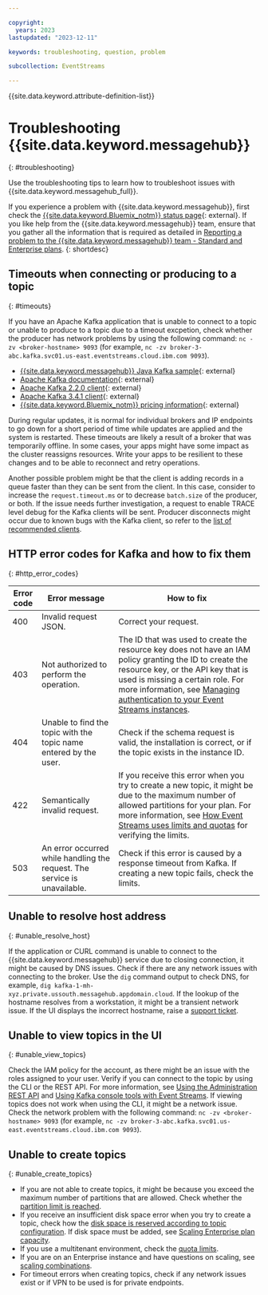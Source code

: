 ```yaml
---

copyright:
  years: 2023
lastupdated: "2023-12-11"

keywords: troubleshooting, question, problem

subcollection: EventStreams

---
```


{{site.data.keyword.attribute-definition-list}}

# Troubleshooting {{site.data.keyword.messagehub}}
{: #troubleshooting}

Use the troubleshooting tips to learn how to troubleshoot issues with {{site.data.keyword.messagehub_full}}.

If you experience a problem with {{site.data.keyword.messagehub}}, first check the [{{site.data.keyword.Bluemix_notm}} status page](https://cloud.ibm.com/status){: external}. If you like help from the {{site.data.keyword.messagehub}} team, ensure that you gather all the information that is required as detailed in [Reporting a problem to the {{site.data.keyword.messagehub}} team - Standard and Enterprise plans](/docs/EventStreams?topic=EventStreams-report_problem_enterprise#report_problem_enterprise).
{: shortdesc}

## Timeouts when connecting or producing to a topic
{: #timeouts}

If you have an Apache Kafka application that is unable to connect to a topic or unable to produce to a topic due to a timeout excpetion, check whether the producer has network problems by using the following command: `nc -zv <broker-hostname> 9093` (for example, `nc -zv broker-3-abc.kafka.svc01.us-east.eventstreams.cloud.ibm.com 9093`).

*  [{{site.data.keyword.messagehub}} Java Kafka sample](https://github.com/ibm-messaging/event-streams-samples/tree/master/kafka-java-console-sample){: external}
*  [Apache Kafka documentation](http://kafka.apache.org/documentation.html){: external}
*  [Apache Kafka 2.2.0 client](https://archive.apache.org/dist/kafka/2.2.0/kafka-2.2.0-src.tgz){: external}
*  [Apache Kafka 3.4.1 client](https://www.apache.org/dyn/closer.cgi?path=/kafka/3.4.1/kafka-3.4.1-src.tgz){: external}
*  [{{site.data.keyword.Bluemix_notm}} pricing information](/docs/billing-usage?topic=billing-usage-cost){: external}

During regular updates, it is normal for individual brokers and IP endpoints to go down for a short period of time while updates are applied and the system is restarted. These timeouts are likely a result of a broker that was temporarily offline. In some cases, your apps might have some impact as the cluster reassigns resources. Write your apps to be resilient to these changes and to be able to reconnect and retry operations.

Another possible problem might be that the client is adding records in a queue faster than they can be sent from the client. In this case, consider to increase the `request.timeout.ms` or to decrease `batch.size` of the producer, or both. If the issue needs further investigation, a request to enable TRACE level debug for the Kafka clients will be sent. Producer disconnects might occur due to known bugs with the Kafka client, so refer to the [list of recommended clients](docs/EventStreams?topic=EventStreams-kafka_using).

## HTTP error codes for Kafka and how to fix them
{: #http_error_codes}

| Error code | Error message | How to fix |
| --- | --- | --- |
| 400 | Invalid request JSON. | Correct your request. |
| 403 | Not authorized to perform the operation. | The ID that was used to create the resource key does not have an IAM policy granting the ID to create the resource key, or the API key that is used is missing a certain role. For more information, see [Managing authentication to your Event Streams instances](/docs/EventStreams?topic=EventStreams-security). |
| 404 | Unable to find the topic with the topic name entered by the user. | Check if the schema request is valid, the installation is correct, or if the topic exists in the instance ID. |
| 422 | Semantically invalid request. | If you receive this error when you try to create a new topic, it might be due to the maximum number of allowed partitions for your plan. For more information, see [How Event Streams uses limits and quotas](/docs/EventStreams?topic=EventStreams-security) for verifying the limits. |
| 503 | An error occurred while handling the request. The service is unavailable. | Check if this error is caused by a response timeout from Kafka. If creating a new topic fails, check the limits. |

## Unable to resolve host address
{: #unable_resolve_host}

If the application or CURL command is unable to connect to the {{site.data.keyword.messagehub}} service due to closing connection, it might be caused by DNS issues. Check if there are any network issues with connecting to the broker. Use the `dig` command output to check DNS, for example, `dig kafka-1-mh-xyz.private.ussouth.messagehub.appdomain.cloud`. If the lookup of the hostname resolves from a workstation, it might be a transient network issue.
If the UI displays the incorrect hostname, raise a [support ticket](docs-draft/EventStreams?topic=EventStreams-gettinghelp).

## Unable to view topics in the UI
{: #unable_view_topics}

Check the IAM policy for the account, as there might be an issue with the roles assigned to your user. Verify if you can connect to the topic by using the CLI or the REST API. For more information, see [Using the Administration REST API](/docs/EventStreams?topic=EventStreams-admin_api) and [Using Kafka console tools with Event Streams](/docs/EventStreams?topic=EventStreams-kafka_console_tools). If viewing topics does not work when using the CLI, it might be a network issue. Check the network problem with the following command: `nc -zv <broker-hostname> 9093` (for example, `nc -zv broker-3-abc.kafka.svc01.us-east.eventstreams.cloud.ibm.com 9093`).
  
## Unable to create topics
{: #unable_create_topics}

- If you are not able to create topics, it might be because you exceed the maximum number of partitions that are allowed. Check whether the [partition limit is reached](/docs/EventStreams?topic=EventStreams-kafka_quotas#limits_standard). 
- If you receive an insufficient disk space error when you try to create a topic, check how the [disk space is reserved according to topic configuration](/docs/EventStreams?topic=EventStreams-ES_understanding_reserved_disk_usage). If disk space must be added, see [Scaling Enterprise plan capacity](/docs/EventStreams?topic=EventStreams-ES_scaling_capacity).
- If you use a multitenant environment, check the [quota limits](/docs/EventStreams?topic=EventStreams-kafka_quotas).
- If you are on an Enterprise instance and have questions on scaling, see [scaling combinations](/docs/EventStreams?topic=EventStreams-ES_scaling_capacity#ES_scaling_combinations).
- For timeout errors when creating topics, check if any network issues exist or if VPN to be used is for private endpoints.
